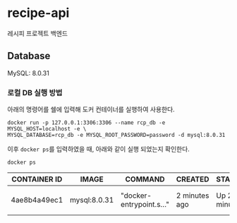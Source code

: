 # recipe-api
레시피 프로젝트 백엔드

## Database
MySQL: 8.0.31

### 로컬 DB 실행 방법
아래의 명령어를 쉘에 입력해 도커 컨테이너를 실행하여 사용한다.

``` shell
docker run -p 127.0.0.1:3306:3306 --name rcp_db -e MYSQL_HOST=localhost -e \
MYSQL_DATABASE=rcp_db -e MYSQL_ROOT_PASSWORD=password -d mysql:8.0.31
```

이후 `docker ps`를 입력하였을 때, 아래와 같이 실행 되었는지 확인한다.

```shell
docker ps
```
|CONTAINER ID|IMAGE|COMMAND|CREATED|STATUS|PORTS| NAMES  |
|---|---|---|---|---|---|--------|
|4ae8b4a49ec1|mysql:8.0.31|"docker-entrypoint.s…"|2 minutes ago|Up 2 minutes|127.0.0.1:3306->3306/tcp, 33060/tcp| rcp_db |

